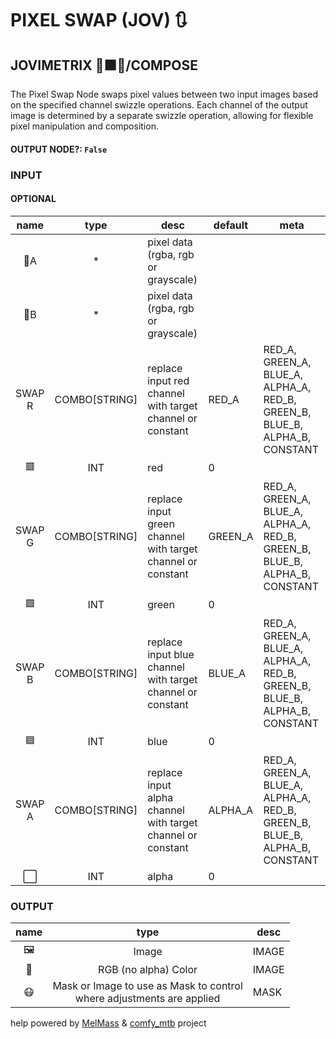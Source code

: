 # PIXEL SWAP (JOV) 🔃

## JOVIMETRIX 🔺🟩🔵/COMPOSE

The Pixel Swap Node swaps pixel values between two input images based on the specified channel swizzle operations. Each channel of the output image is determined by a separate swizzle operation, allowing for flexible pixel manipulation and composition.

#### OUTPUT NODE?: `False`

### INPUT

#### OPTIONAL

name|type|desc|default|meta
:---:|:---:|---|---|---
👾A|*|pixel data (rgba, rgb or grayscale)||
👾B|*|pixel data (rgba, rgb or grayscale)||
SWAP R|COMBO[STRING]|replace input red channel with target<br>channel or constant|RED_A|RED_A, GREEN_A, BLUE_A, ALPHA_A, RED_B, GREEN_B, BLUE_B,<br>ALPHA_B, CONSTANT
🟥|INT|red|0|
SWAP G|COMBO[STRING]|replace input green channel with target<br>channel or constant|GREEN_A|RED_A, GREEN_A, BLUE_A, ALPHA_A, RED_B, GREEN_B, BLUE_B,<br>ALPHA_B, CONSTANT
🟩|INT|green|0|
SWAP B|COMBO[STRING]|replace input blue channel with target<br>channel or constant|BLUE_A|RED_A, GREEN_A, BLUE_A, ALPHA_A, RED_B, GREEN_B, BLUE_B,<br>ALPHA_B, CONSTANT
🟦|INT|blue|0|
SWAP A|COMBO[STRING]|replace input alpha channel with target<br>channel or constant|ALPHA_A|RED_A, GREEN_A, BLUE_A, ALPHA_A, RED_B, GREEN_B, BLUE_B,<br>ALPHA_B, CONSTANT
⬜|INT|alpha|0|

### OUTPUT

name|type|desc
:---:|:---:|---
🖼️|Image|IMAGE
🌈|RGB (no alpha) Color|IMAGE
😷|Mask or Image to use as Mask to control<br>where adjustments are applied|MASK

help powered by [MelMass](https://github.com/melMass) & [comfy_mtb](https://github.com/melMass/comfy_mtb) project